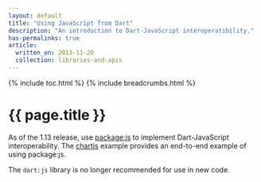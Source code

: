 ```yaml
---
layout: default
title: "Using JavaScript from Dart"
description: "An introduction to Dart-JavaScript interoperatibility."
has-permalinks: true
article:
  written_on: 2013-11-20
  collection: libraries-and-apis
---
```


{% include toc.html %}
{% include breadcrumbs.html %}

# {{ page.title }}

As of the 1.13 release,
use [package:js](https://pub.dartlang.org/packages/js)
to implement Dart-JavaScript interoperability.
The [chartjs](https://github.com/google/chartjs.dart/) example provides
an end-to-end example of using package:js.

The `dart:js` library is no longer recommended for use in new code.
